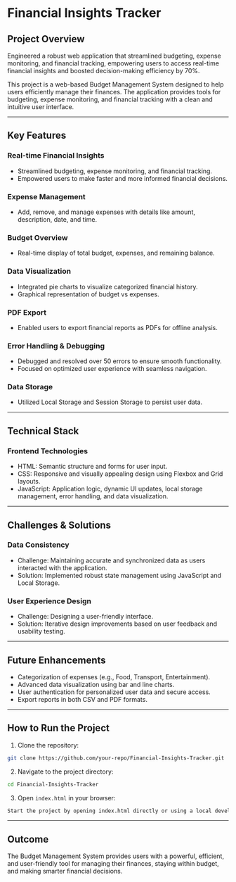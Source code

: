 # Financial Insights Tracker

## Project Overview
Engineered a robust web application that streamlined budgeting, expense monitoring, and financial tracking, empowering users to access real-time financial insights and boosted decision-making efficiency by 70%.

This project is a web-based Budget Management System designed to help users efficiently manage their finances. The application provides tools for budgeting, expense monitoring, and financial tracking with a clean and intuitive user interface.

---

## Key Features

### Real-time Financial Insights
- Streamlined budgeting, expense monitoring, and financial tracking.
- Empowered users to make faster and more informed financial decisions.

### Expense Management
- Add, remove, and manage expenses with details like amount, description, date, and time.

### Budget Overview
- Real-time display of total budget, expenses, and remaining balance.

### Data Visualization
- Integrated pie charts to visualize categorized financial history.
- Graphical representation of budget vs expenses.

### PDF Export
- Enabled users to export financial reports as PDFs for offline analysis.

### Error Handling & Debugging
- Debugged and resolved over 50 errors to ensure smooth functionality.
- Focused on optimized user experience with seamless navigation.

### Data Storage
- Utilized Local Storage and Session Storage to persist user data.

---

## Technical Stack

### Frontend Technologies
- HTML: Semantic structure and forms for user input.
- CSS: Responsive and visually appealing design using Flexbox and Grid layouts.
- JavaScript: Application logic, dynamic UI updates, local storage management, error handling, and data visualization.

---

## Challenges & Solutions

### Data Consistency
- Challenge: Maintaining accurate and synchronized data as users interacted with the application.
- Solution: Implemented robust state management using JavaScript and Local Storage.

### User Experience Design
- Challenge: Designing a user-friendly interface.
- Solution: Iterative design improvements based on user feedback and usability testing.

---

## Future Enhancements
- Categorization of expenses (e.g., Food, Transport, Entertainment).
- Advanced data visualization using bar and line charts.
- User authentication for personalized user data and secure access.
- Export reports in both CSV and PDF formats.

---

## How to Run the Project

1. Clone the repository:
```bash
git clone https://github.com/your-repo/Financial-Insights-Tracker.git
```

2. Navigate to the project directory:
```bash
cd Financial-Insights-Tracker
```

3. Open `index.html` in your browser:
```bash
Start the project by opening index.html directly or using a local development server.
```

---

## Outcome
The Budget Management System provides users with a powerful, efficient, and user-friendly tool for managing their finances, staying within budget, and making smarter financial decisions.



